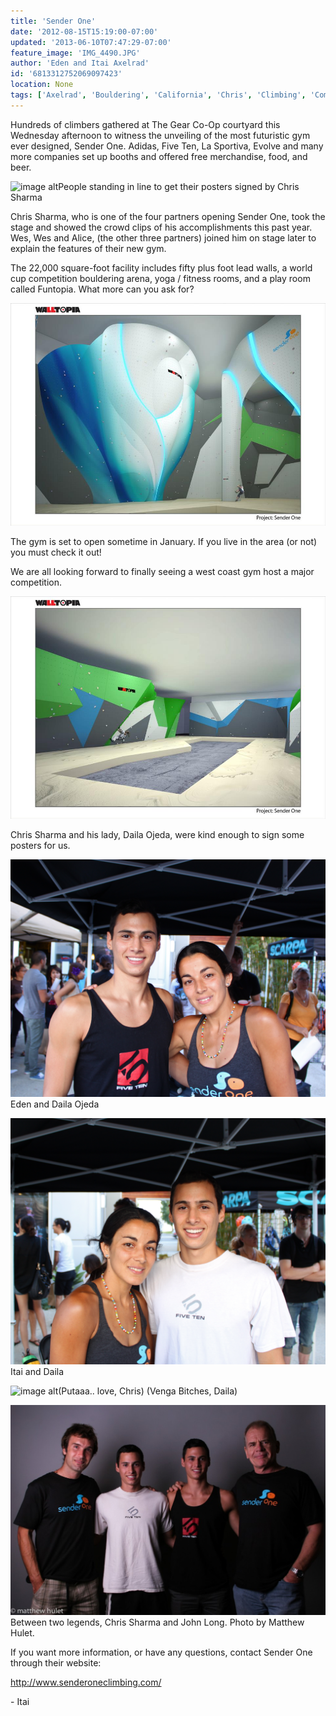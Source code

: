 ```yaml
---
title: 'Sender One'
date: '2012-08-15T15:19:00-07:00'
updated: '2013-06-10T07:47:29-07:00'
feature_image: 'IMG_4490.JPG'
author: 'Eden and Itai Axelrad'
id: '6813312752069097423'
location: None
tags: ['Axelrad', 'Bouldering', 'California', 'Chris', 'Climbing', 'Competition', 'Daila', 'John', 'Long', 'Ojeda', 'One', 'Sender', 'Sharma']
---
```


Hundreds of climbers gathered at The Gear Co-Op courtyard this Wednesday afternoon to witness the unveiling of the most futuristic gym ever designed, Sender One. Adidas, Five Ten, La Sportiva, Evolve and many more companies set up booths and offered free merchandise, food, and beer.

![image alt](/images/IMG_4490.JPG)People standing in line to get their posters signed by Chris Sharma

Chris Sharma, who is one of the four partners opening Sender One, took the stage and showed the crowd clips of his accomplishments this past year. Wes, Wes and Alice, (the other three partners) joined him on stage later to explain the features of their new gym. 

The 22,000 square-foot facility includes fifty plus foot lead walls, a world cup competition bouldering arena, yoga / fitness rooms, and a play room called Funtopia. What more can you ask for?

![image alt](/images/394479_277110585723665_1092959206_n.jpg)

The gym is set to open sometime in January. If you live in the area (or not) you must check it out!

We are all looking forward to finally seeing a west coast gym host a major competition.

![image alt](/images/582744_277110492390341_1967985168_n.jpg)

Chris Sharma and his lady, Daila Ojeda, were kind enough to sign some posters for us.

![image alt](/images/IMG_4494.JPG)Eden and Daila Ojeda

![image alt](/images/IMG_4495.JPG)
Itai and Daila

![image alt](/images/IMG_4496.JPG)(Putaaa.. love, Chris)
(Venga Bitches, Daila)

![image alt](/images/XGqHRFq_BqvqlHZ1fDku6Q8mvERlGzJfBMm45mAHBaU.jpg)Between two legends, Chris Sharma and John Long. Photo by Matthew Hulet.

If you want more information, or have any questions, contact Sender One through their website:

http://www.senderoneclimbing.com/

\- Itai


